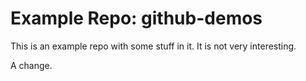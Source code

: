 # Example Repo: github-demos

This is an example repo with some stuff in it. It is not very interesting.

A change.
